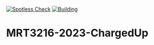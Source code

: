[![Spotless Check](https://github.com/lukasmay/MRT3216-2023-ChargedUp/actions/workflows/spotless.yml/badge.svg)](https://github.com/lukasmay/MRT3216-2023-ChargedUp/actions/workflows/spotless.yml)
[![Building](https://github.com/lukasmay/MRT3216-2023-ChargedUp/actions/workflows/build.yml/badge.svg)](https://github.com/lukasmay/MRT3216-2023-ChargedUp/actions/workflows/build.yml)
# MRT3216-2023-ChargedUp
